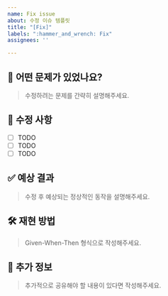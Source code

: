 ```yaml
---
name: Fix issue
about: 수정 이슈 템플릿
title: "[Fix]"
labels: ":hammer_and_wrench: Fix"
assignees: ''

---
```


## 🚨 어떤 문제가 있었나요?  
> 수정하려는 문제를 간략히 설명해주세요.  

## 📝 수정 사항  
- [ ] TODO  
- [ ] TODO  
- [ ] TODO  

## ✅ 예상 결과  
> 수정 후 예상되는 정상적인 동작을 설명해주세요.  

## 🛠 재현 방법  
> Given-When-Then 형식으로 작성해주세요.  

## 📢 추가 정보  
> 추가적으로 공유해야 할 내용이 있다면 작성해주세요.
